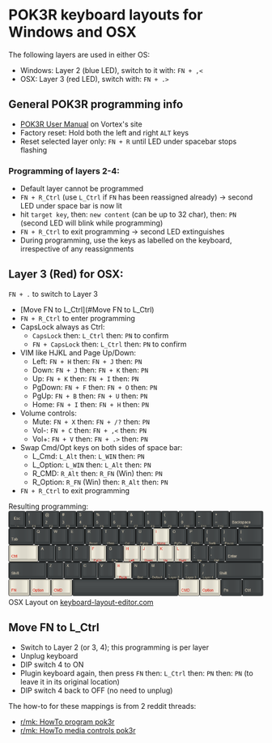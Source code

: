 # POK3R keyboard layouts for Windows and OSX

The following layers are used in either OS:
* Windows: Layer 2 (blue LED), switch to it with: `FN + ,<`
* OSX: Layer 3 (red LED), switch with: `FN + .>`

## General POK3R programming info
* [POK3R User Manual](http://www.vortexgear.tw/db/upload/webdata4/vortex_20156296454697283.pdf) on Vortex's site
* Factory reset: Hold both the left and right `ALT` keys
* Reset selected layer only: `FN + R` until LED under spacebar stops flashing

### Programming of layers 2-4:
* Default layer cannot be programmed
* `FN + R_Ctrl`  (use `L_Ctrl` if `FN` has been reassigned already) -> second LED under space bar is now lit
* hit `target key`, then: `new content` (can be up to 32 char), then: `PN` (second LED will blink while programming)
* `FN + R_Ctrl` to exit programming -> second LED extinguishes
* During programming, use the keys as labelled on the keyboard, irrespective of any reassignments

## Layer 3 (Red) for OSX:
`FN + .` to switch to Layer  3
* [Move FN to L_Ctrl](#Move FN to L_Ctrl)
* `FN + R_Ctrl` to enter programming
* CapsLock always as Ctrl:
  * `CapsLock` then: `L_Ctrl` then: `PN` to confirm
  * `FN + CapsLock` then: `L_Ctrl` then: `PN` to confirm
* VIM like HJKL and Page Up/Down:
  * Left: `FN + H` then: `FN + J` then: `PN`
  * Down: `FN + J` then: `FN + K` then: `PN`
  * Up: `FN + K` then: `FN + I` then: `PN`
  * PgDown: `FN + F` then: `FN + O` then: `PN`
  * PgUp: `FN + B` then: `FN + U` then: `PN`
  * Home: `FN + I` then: `FN + H` then: `PN`
* Volume controls:
  * Mute: `FN + X` then: `FN + /?` then: `PN`
  * Vol-: `FN + C` then: `FN + ,<` then: `PN`
  * Vol+: `FN + V` then: `FN + .>` then: `PN`
* Swap Cmd/Opt keys on both sides of space bar:
  * L_Cmd: `L_Alt` then: `L_WIN` then: `PN`
  * L_Option: `L_WIN` then: `L_Alt` then: `PN`
  * R_CMD: `R_Alt` then: `R_FN` (Win) then: `PN`
  * R_Option: `R_FN` (Win) then: `R_Alt` then: `PN`
* `FN + R_Ctrl` to exit programming

Resulting programming:
![OSX layout](img/layout-osx.png)
OSX Layout on [keyboard-layout-editor.com](http://www.keyboard-layout-editor.com/##@_name=Pok3r%20Layer%203%20for%20OSX%2F%2FMac&author=davidjenni&notes=See%20%5Bgithub%5D(https%2F:%2F%2F%2F%2Fgithub.com%2F%2Fdavidjenni%2F%2Fpok3r-layouts)%3B&@_y:1.5&c=%233c4041&t=%23aba18b&p=DCS&a:5%3B&=%0A%0A%0A%0A%60%20~%0A%0AEsc&_a:4%3B&=!%0A1%0A%0A%0AF1&=%2F@%0A2%0A%0A%0AF2&=%23%0A3%0A%0A%0AF3&=$%0A4%0A%0A%0AF4&=%25%0A5%0A%0A%0AF5&=%5E%0A6%0A%0A%0AF6&=%2F&%0A7%0A%0A%0AF7&=*%0A8%0A%0A%0AF8&=(%0A9%0A%0A%0AF9&=)%0A0%0A%0A%0AF10&=%2F_%0A-%0A%0A%0AF11&=+%0A%2F=%0A%0A%0AF12&_w:2%3B&=%0ABackspace%0A%0A%0ADel%3B&@_w:1.5%3B&=%0ATab&=Q&=W&=E&=R%0A%0A%0A%0AReset&=T%0A%0A%0A%0A15ms&=Y%0A%0A%0A%0ACal&=U%0A%0A%0A%0APgUp&_c=%23c7c3b5&t=%23ba1312%3B&=I%0A%0A%0A%0AHome&_c=%233c4041&t=%23aba18b%3B&=O%0A%0A%0A%0APgDn&=P%0A%0A%0A%0APrtSc&=%7B%0A%5B%0A%0A%0AScrlk&=%7D%0A%5D%0A%0A%0APause&_w:1.5%3B&=%7C%0A%5C%3B&@_c=%23c7c3b5&t=%23ba1312&w:1.25&w2:1.75%3B&=%0ACtrl&_x:0.5&c=%233c4041&t=%23aba18b%3B&=A&=S&=D&_c=%23c7c3b5&t=%23ba1312%3B&=F%0A%0A%0A%0APgDn&_c=%233c4041&t=%23aba18b%3B&=G%0A%0A%0A%0A0.1s&_c=%23c7c3b5&t=%23ba1312%3B&=H%0A%0A%0A%0ALeft&=J%0A%0A%0A%0ADown&=K%0A%0A%0A%0AUp&=L%0A%0A%0A%0ARight&_c=%233c4041&t=%23aba18b%3B&=%2F:%0A%2F%3B%0A%0A%0AIns&=%22%0A'%0A%0A%0ADel&_w:2.25%3B&=%0AEnter%3B&@_w:2.25%3B&=%0AShift&=Z&=X&=C&=V&_c=%23c7c3b5&t=%23ba1312%3B&=B%0A%0A%0A%0APgUp&_c=%233c4041&t=%23aba18b%3B&=N%0A%0A%0A%0AEnd&=M%0A%0A%0A%0ADefault&=%3C%0A,%0A%0A%0ALayer%202&=%3E%0A.%0A%0A%0ALayer%203&=%3F%0A%2F%2F%0A%0A%0ALayer%204&_w:2.75%3B&=%0AShift%3B&@_c=%23c7c3b5&t=%23ba1312&w:1.25%3B&=%0AFN&_w:1.25%3B&=%0AOption&_w:1.25%3B&=%0ACMD&_c=%233c4041&t=%23aba18b&p=DCS%20SPACE&w:6.25%3B&=&_c=%23c7c3b5&t=%23ba1312&p=DCS&w:1.25%3B&=%0ACMD&_w:1.25%3B&=%0AOption&_c=%233c4041&t=%23aba18b&w:1.25%3B&=%0APn&_w:1.25%3B&=%0ACtrl)

## Move FN to L_Ctrl
* Switch to Layer 2 (or 3, 4); this programming is per layer
* Unplug keyboard
* DIP switch 4 to ON
* Plugin keyboard again, then press `FN` then: `L_Ctrl` then: `PN` then: `PN` (to leave it in its original location)
* DIP switch 4 back to OFF (no need to unplug)

The how-to for these mappings is from 2 reddit threads:
* [r/mk: HowTo program pok3r](http://www.reddit.com/r/MechanicalKeyboards/comments/35uy60/guide_howto_program_your_pok3r_programming_layers/)
* [r/mk: HowTo media controls pok3r](http://www.reddit.com/r/MechanicalKeyboards/comments/37j3sx/guide_modification_pok3r_media_volume_controls_hw/)
